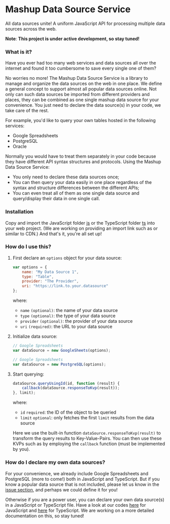 # Mashup Data Source Service
All data sources unite! 
A uniform JavaScript API for processing multiple data sources across the web.

**Note**: **This project is under active development, so stay tuned!**

### What is it?
Have you ever had too many web services and data sources all over the internet 
and found it too cumbersome to save every single one of them?

No worries no more! The Mashup Data Source Service is a library to manage and organize the 
data sources on the web in one place. 
We define a general concept to support almost all popular data sources online. 
Not only can such data sources be imported from different providers and places, 
they can be combined as one single mashup data source for your convenience.
You just need to declare the data source(s) in your code, we take care of the rest.

For example, you'd like to query your own tables hosted in the following services:
+ Google Spreadsheets
+ PostgreSQL
+ Oracle

Normally you would have to treat them separately in your code because 
they have different API syntax structures and protocols.
Using the Mashup Data Source Service: 
+ You only need to declare these data sources once;
+ You can then query your data easily in one place regardless of the syntax 
and structure differences between the different APIs;
+ You can even treat all of them as one single data source and query/display their data in one single call.

### Installation
Copy and import the JavaScript folder [js](src/js) or the TypeScript folder [ts](src/ts) into your web project. 
(We are working on providing an import link such as or similar to CDN.) And that's it, you're all set up!

[comment]: <> (TODO Provide a CDN link.)

### How do I use this?
1. First declare an ``options`` object for your data source:
    ```javascript
    var options = {
        name: "My Data Source 1",
        type: "Table",
        provider: "The Provider",
        uri: "https://link.to.your.datasource"
    };
    ```
    where:
    + ``name`` ``(optional)``: the name of your data source 
    + ``type`` ``(optional)``: the type of your data source
    + ``provider`` ``(optional)``: the provider of your data source
    + ``uri`` ``(required)``: the URL to your data source

    [comment]: <> (TODO Provide a more detailed documentation on the options.)

1. Initialize data source:
    ```javascript
    // Google Spreadsheets
    var dataSource = new GoogleSheets(options);
    
    // Google Spreadsheets
    var dataSource = new PostgreSQL(options);
    ```
   
   [comment]: <> (TODO Provide a more detailed documentation on the parameters of the constructors.)

1. Start querying:
    ```javascript
    dataSource.queryUsingId(id, function (result) {
        callback(dataSource.responseToKvp(result));
    }, limit);
    ```
    where:
    + ``id`` ``required``: the ID of the object to be queried
    + ``limit`` ``optional``: only fetches the first ``limit`` results from the data source
    
    Here we use the built-in function ```dataSource.responseToKvp(result)``` 
    to transform the query results to Key-Value-Pairs.
    You can then use these KVPs such as by employing the ``callback`` function (must be implemented by you).
    
    [comment]: <> (TODO Provide a more detailed documentation on the structure of the KVPs.)
    
    [comment]: <> (TODO Provide a more detailed documentation on functions responseToKVP and others.)
    
    [comment]: <> (TODO Provide a more detailed documentation on functions queryUsingId and others.)

[comment]: <> (TODO Provide a more detailed documentation on the getCapabilities.)

### How do I declare my own data sources?
For your convenience, we already include Google Spreadsheets and PostgreSQL (more to come!) both in JavaScript and TypeScript.
But if you know a popular data source that is not included, please let us know in the 
[issue section](https://github.com/tum-gis/mashup-data-source-service/issues), 
and perhaps we could define it for you!

Otherwise if you are a power user, you can declare your own data source(s) in a JavaScript or TypeScript file. 
Have a look at our codes [here](src/js/application) for JavaScript and [here](src/ts/application) for TypeScript.
We are working on a more detailed documentation on this, so stay tuned!

[comment]: <> (TODO Provide a more detailed documentation on how to declare own data sources.)


